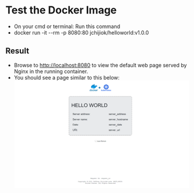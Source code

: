 # Test the Docker Image

- On your cmd or terminal: Run this command
- docker run -it --rm -p 8080:80 jchijiok/helloworld:v1.0.0

## Result

- Browse to <http://localhost:8080> to view the default web page served by Nginx in the running container.
- You should see a page similar to this below:
![Docker test image output](hello_world_image_result.png)
